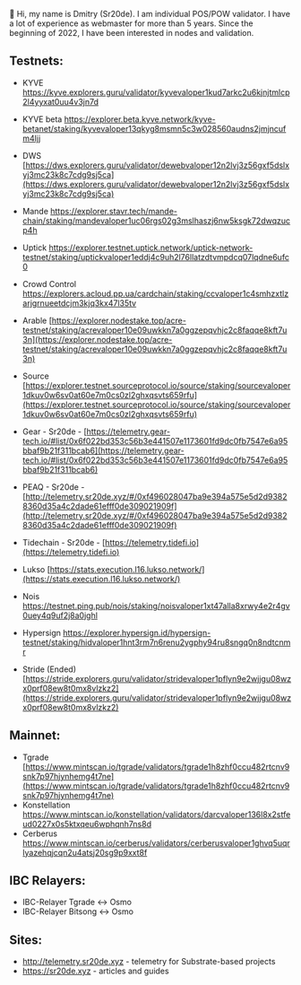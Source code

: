 👋 Hi, my name is Dmitry (Sr20de). I am individual POS/POW validator. I have a lot of experience as webmaster for more than 5 years.
Since the beginning of 2022, I have been interested in nodes and validation.

## Testnets:

- KYVE https://kyve.explorers.guru/validator/kyvevaloper1kud7arkc2u6kjnjtmlcp2l4yyxat0uu4v3jn7d
- KYVE beta https://explorer.beta.kyve.network/kyve-betanet/staking/kyvevaloper13qkyg8msmn5c3w028560audns2jmjncufm4ljj
- DWS [https://dws.explorers.guru/validator/dewebvaloper12n2lvj3z56gxf5dslxyj3mc23k8c7cdg9sj5ca](https://dws.explorers.guru/validator/dewebvaloper12n2lvj3z56gxf5dslxyj3mc23k8c7cdg9sj5ca)
- Mande https://explorer.stavr.tech/mande-chain/staking/mandevaloper1uc06rgs02g3mslhaszj6nw5ksgk72dwqzucp4h
- Uptick https://explorer.testnet.uptick.network/uptick-network-testnet/staking/uptickvaloper1eddj4c9uh2l76llatzdtvmpdcq07lqdne6ufc0
- Crowd Control https://explorers.acloud.pp.ua/cardchain/staking/ccvaloper1c4smhzxtlzarjgrnueetdcjm3kjq3kx47l35tv
- Arable [https://explorer.nodestake.top/acre-testnet/staking/acrevaloper10e09uwkkn7a0ggzepqvhjc2c8faqqe8kft7u3n](https://explorer.nodestake.top/acre-testnet/staking/acrevaloper10e09uwkkn7a0ggzepqvhjc2c8faqqe8kft7u3n)
- Source [https://explorer.testnet.sourceprotocol.io/source/staking/sourcevaloper1dkuv0w6sv0at60e7m0cs0zl2ghxqsvts659rfu](https://explorer.testnet.sourceprotocol.io/source/staking/sourcevaloper1dkuv0w6sv0at60e7m0cs0zl2ghxqsvts659rfu)
- Gear - Sr20de - [https://telemetry.gear-tech.io/#list/0x6f022bd353c56b3e441507e1173601fd9dc0fb7547e6a95bbaf9b21f311bcab6](https://telemetry.gear-tech.io/#list/0x6f022bd353c56b3e441507e1173601fd9dc0fb7547e6a95bbaf9b21f311bcab6)
- PEAQ - Sr20de - [http://telemetry.sr20de.xyz/#/0xf496028047ba9e394a575e5d2d93828360d35a4c2dade61efff0de309021909f](http://telemetry.sr20de.xyz/#/0xf496028047ba9e394a575e5d2d93828360d35a4c2dade61efff0de309021909f)
- Tidechain - Sr20de - [https://telemetry.tidefi.io](https://telemetry.tidefi.io)
- Lukso [https://stats.execution.l16.lukso.network/](https://stats.execution.l16.lukso.network/)
- Nois https://testnet.ping.pub/nois/staking/noisvaloper1xt47alla8xrwy4e2r4gv0uey4q9uf2j8a0jghl
- Hypersign https://explorer.hypersign.id/hypersign-testnet/staking/hidvaloper1hnt3rm7n6renu2ygphy94ru8sngq0n8ndtcnmr

- Stride (Ended) [https://stride.explorers.guru/validator/stridevaloper1pflyn9e2wjjgu08wzx0prf08ew8t0mx8vlzkz2](https://stride.explorers.guru/validator/stridevaloper1pflyn9e2wjjgu08wzx0prf08ew8t0mx8vlzkz2)


## Mainnet:
- Tgrade [https://www.mintscan.io/tgrade/validators/tgrade1h8zhf0ccu482rtcnv9snk7p97hjynhemg4t7ne](https://www.mintscan.io/tgrade/validators/tgrade1h8zhf0ccu482rtcnv9snk7p97hjynhemg4t7ne)
- Konstellation https://www.mintscan.io/konstellation/validators/darcvaloper136l8x2stfeud0227x0s5ktxqeu6wphqnh7ns8d
- Cerberus https://www.mintscan.io/cerberus/validators/cerberusvaloper1ghvq5uqrlyazehqjcqn2u4atsj20sg9p9xxt8f

## IBC Relayers:
- IBC-Relayer Tgrade <-> Osmo
- IBC-Relayer Bitsong <-> Osmo

## Sites:
- http://telemetry.sr20de.xyz - telemetry for Substrate-based projects
- https://sr20de.xyz - articles and guides

<!---
Sr20dem/Sr20dem is a ✨ special ✨ repository because its `README.md` (this file) appears on your GitHub profile.
You can click the Preview link to take a look at your changes.
--->
